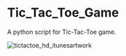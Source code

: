 # Tic_Tac_Toe_Game
A python script for Tic-Tac-Toe game.

![tictactoe_hd_itunesartwork](https://user-images.githubusercontent.com/31997882/36232656-48e72052-11a8-11e8-8372-d8cfe686c599.png)
